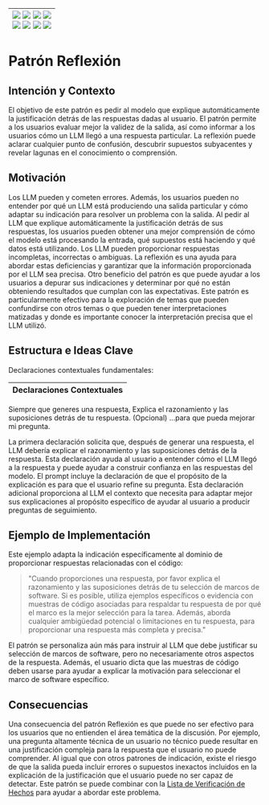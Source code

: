 <div align=right>

|[![](https://img.shields.io/badge/-Inicio-FFF?style=flat&logo=Emlakjet&logoColor=black)](/README.md) [![](https://img.shields.io/badge/-Introducción-FFF?style=flat&logo=abbrobotstudio&logoColor=black)](/documentos/intro.md) [![](https://img.shields.io/badge/-Modelos_de_lenguaje-FFF?style=flat&logo=LiveChat&logoColor=black)](/documentos/LLMs.md) [![](https://img.shields.io/badge/-Panorámica-FFF?style=flat&logo=openstreetmap&logoColor=black)](/documentos/panoramica.md)<br>  [![](https://img.shields.io/badge/-Prompts-FFF?style=flat&logo=Proton&logoColor=black)](/documentos/prompts/README.md) [![](https://img.shields.io/badge/-Ing,_de_prompts-FFF?style=flat&logo=googleearthengine&logoColor=black)](/documentos/ingenieriaDePrompts/README.md) [![](https://img.shields.io/badge/-Patrones-FFF?style=flat&logo=textpattern&logoColor=black)](/documentos/ingenieriaDePrompts/patrones/README.md) [![](https://img.shields.io/badge/-Casos_de_uso-FFF?style=flat&logo=gitbook&logoColor=black)](/documentos/casosDeUso/README.md)|
|-:|

</div>

# Patrón Reflexión

## Intención y Contexto

El objetivo de este patrón es pedir al modelo que explique automáticamente la justificación detrás de las respuestas dadas al usuario. El patrón permite a los usuarios evaluar mejor la validez de la salida, así como informar a los usuarios cómo un LLM llegó a una respuesta particular. La reflexión puede aclarar cualquier punto de confusión, descubrir supuestos subyacentes y revelar lagunas en el conocimiento o comprensión.

## Motivación

Los LLM pueden y cometen errores. Además, los usuarios pueden no entender por qué un LLM está produciendo una salida particular y cómo adaptar su indicación para resolver un problema con la salida. Al pedir al LLM que explique automáticamente la justificación detrás de sus respuestas, los usuarios pueden obtener una mejor comprensión de cómo el modelo está procesando la entrada, qué supuestos está haciendo y qué datos está utilizando. Los LLM pueden proporcionar respuestas incompletas, incorrectas o ambiguas. La reflexión es una ayuda para abordar estas deficiencias y garantizar que la información proporcionada por el LLM sea precisa. Otro beneficio del patrón es que puede ayudar a los usuarios a depurar sus indicaciones y determinar por qué no están obteniendo resultados que cumplan con las expectativas. Este patrón es particularmente efectivo para la exploración de temas que pueden confundirse con otros temas o que pueden tener interpretaciones matizadas y donde es importante conocer la interpretación precisa que el LLM utilizó.

## Estructura e Ideas Clave

Declaraciones contextuales fundamentales:

|Declaraciones Contextuales
|-|
Siempre que generes una respuesta,
Explica el razonamiento y las suposiciones detrás de tu respuesta.
(Opcional) ...para que pueda mejorar mi pregunta.

La primera declaración solicita que, después de generar una respuesta, el LLM debería explicar el razonamiento y las suposiciones detrás de la respuesta. Esta declaración ayuda al usuario a entender cómo el LLM llegó a la respuesta y puede ayudar a construir confianza en las respuestas del modelo. El prompt incluye la declaración de que el propósito de la explicación es para que el usuario refine su pregunta. Esta declaración adicional proporciona al LLM el contexto que necesita para adaptar mejor sus explicaciones al propósito específico de ayudar al usuario a producir preguntas de seguimiento.

## Ejemplo de Implementación

Este ejemplo adapta la indicación específicamente al dominio de proporcionar respuestas relacionadas con el código:

> "Cuando proporciones una respuesta, por favor explica el razonamiento y las suposiciones detrás de tu selección de marcos de software. Si es posible, utiliza ejemplos específicos o evidencia con muestras de código asociadas para respaldar tu respuesta de por qué el marco es la mejor selección para la tarea. Además, aborda cualquier ambigüedad potencial o limitaciones en tu respuesta, para proporcionar una respuesta más completa y precisa."

El patrón se personaliza aún más para instruir al LLM que debe justificar su selección de marcos de software, pero no necesariamente otros aspectos de la respuesta. Además, el usuario dicta que las muestras de código deben usarse para ayudar a explicar la motivación para seleccionar el marco de software específico.

## Consecuencias

Una consecuencia del patrón Reflexión es que puede no ser efectivo para los usuarios que no entienden el área temática de la discusión. Por ejemplo, una pregunta altamente técnica de un usuario no técnico puede resultar en una justificación compleja para la respuesta que el usuario no puede comprender. Al igual que con otros patrones de indicación, existe el riesgo de que la salida pueda incluir errores o supuestos inexactos incluidos en la explicación de la justificación que el usuario puede no ser capaz de detectar. Este patrón se puede combinar con la [Lista de Verificación de Hechos](listaVerificacionHechos.md) para ayudar a abordar este problema.
